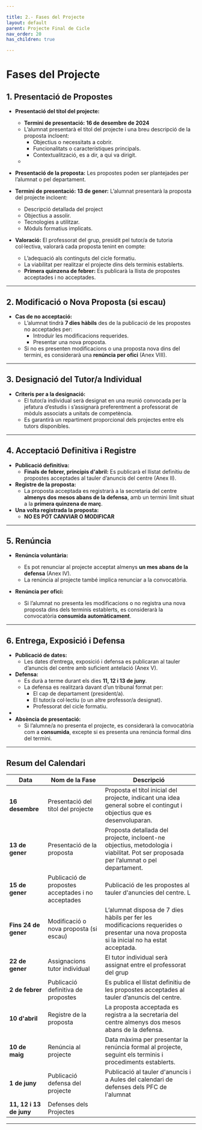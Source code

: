 ```yaml
---

title: 2.- Fases del Projecte
layout: default
parent: Projecte Final de Cicle
nav_order: 20
has_children: true

---
```


# Fases del Projecte 



## **1. Presentació de Propostes**

- **Presentació del títol del projecte:**  

  - **Termini de presentació:**  **16 de desembre de 2024**
  - L’alumnat presentarà el títol del projecte i una breu descripció de la proposta incloent:
    - Objectius o necessitats a cobrir.
    - Funcionalitats o característiques principals.
    - Contextualització, es a dir, a qui va dirigit.
  - 
- **Presentació de la proposta:** Les propostes poden ser plantejades per l’alumnat o pel departament.
    
- **Termini de presentació:**   **13 de gener:** L’alumnat presentarà la proposta del projecte incloent:
  - Descripció detallada del project
  - Objectius a assolir.
  - Tecnologies a utilitzar.
  - Mòduls formatius implicats.

   
- **Valoració:** El professorat del grup, presidit pel tutor/a de tutoria col·lectiva, valorarà cada proposta tenint en compte:  
  - L’adequació als continguts del cicle formatiu.  
  - La viabilitat per realitzar el projecte dins dels terminis establerts.  
  - **Primera quinzena de febrer:** Es publicarà la llista de propostes acceptades i no acceptades.

---

## 2. **Modificació o Nova Proposta (si escau)**
- **Cas de no acceptació:**  
  - L’alumnat tindrà **7 dies hàbils** des de la publicació de les propostes no acceptades per:  
    - Introduir les modificacions requerides.  
    - Presentar una nova proposta.  
  - Si no es presenten modificacions o una proposta nova dins del termini, es considerarà una **renúncia per ofici** (Anex VIII).  

---

## 3. **Designació del Tutor/a Individual**
- **Criteris per a la designació:**  
  - El tutor/a individual serà designat en una reunió convocada per la jefatura d’estudis i s’assignarà preferentment a professorat de mòduls associats a unitats de competència.  
  - Es garantirà un repartiment proporcional dels projectes entre els tutors disponibles.  

---

## 4. **Acceptació Definitiva i Registre**
- **Publicació definitiva:**  
  - **Finals de febrer, principis d'abril:** Es publicarà el llistat definitiu de propostes acceptades al tauler d’anuncis del centre (Anex II).  
- **Registre de la proposta:**  
  - La proposta acceptada es registrarà a la secretaria del centre **almenys dos mesos abans de la defensa**, amb un termini límit situat a la **primera quinzena de març**.  
- **Una volta registrada la proposta:**  
  - **NO ES POT CANVIAR O MODIFICAR**

---

## 5. **Renúncia**
- **Renúncia voluntària:**  
  - Es pot renunciar al projecte acceptat almenys **un mes abans de la defensa** (Anex IV).  
  - La renúncia al projecte també implica renunciar a la convocatòria.  
  
- **Renúncia per ofici:**  
  - Si l’alumnat no presenta les modificacions o no registra una nova proposta dins dels terminis establerts, es considerarà la convocatòria **consumida automàticament**.

---

## 6. **Entrega, Exposició i Defensa**
- **Publicació de dates:**  
  - Les dates d’entrega, exposició i defensa es publicaran al tauler d’anuncis del centre amb suficient antelació (Anex V).  
- **Defensa:**  
  - Es durà a terme durant els dies **11, 12 i 13 de juny**.  
  - La defensa es realitzarà davant d’un tribunal format per:  
    - El cap de departament (president/a).    
    - El tutor/a col·lectiu (o un altre professor/a designat).
    - Professorat del cicle formatiu.
-   
- **Absència de presentació:**  
  - Si l’alumne/a no presenta el projecte, es considerarà la convocatòria com a **consumida**, excepte si es presenta una renúncia formal dins del termini.

---

## Resum del Calendari




| **Data**                     | **Nom de la Fase**                  | **Descripció**                                                                                                                                               |
|------------------------------|------------------------------------|-------------------------------------------------------------------------------------------------------------------------------------------------------------|
| **16 desembre**     | Presentació del títol del projecte | Proposta el títol inicial del projecte, indicant una idea general sobre el contingut i objectius que es desenvoluparan.                             |
| **13 de gener**       | Presentació de la proposta         | Proposta detallada del projecte, incloent-ne objectius, metodologia i viabilitat. Pot ser proposada per l’alumnat o pel departament.  |
| **15 de gener**     | Publicació de propostes acceptades i no acceptades | Publicació de les propostes al tauler d'anuncies del centre. L      |
| **Fins 24 de gener** | Modificació o nova proposta (si escau) | L’alumnat disposa de 7 dies hàbils per fer les modificacions requerides o presentar una nova proposta si la inicial no ha estat acceptada.                 |
| **22 de gener**             | Assignacions tutor individual | El tutor individual serà assignat entre el professorat del grup                                                                  |
| **2 de febrer**              | Publicació definitiva de propostes | Es publica el llistat definitiu de les propostes acceptades al tauler d’anuncis del centre.                                                                  |
| **10 d'abril**      | Registre de la proposta            | La proposta acceptada es registra a la secretaria del centre almenys dos mesos abans de la defensa.                                                         |
| **10 de maig**    | Renúncia al projecte               | Data màxima per presentar la renúncia formal al projecte, seguint els terminis i procediments establerts.                                             |
| **1 de juny**                   | Publicació defensa del projecte               | Publicació al tauler d'anuncis i a Aules del calendari de defenses dels PFC de l'alumnat |
| **11, 12 i 13  de juny**         | Defenses dels Projectes

---   



